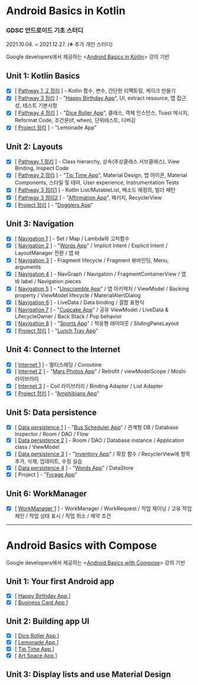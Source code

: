 # Android Basics in Kotlin

### GDSC 안드로이드 기초 스터디 

2021.10.04. ~ 2021.12.27. (➕ 추가 개인 스터디)

Google developers에서 제공하는 \<[Android Basics in Kotlin](https://developer.android.com/courses/android-basics-kotlin/course)\> 강의 기반

## Unit 1: Kotlin Basics
- [x] [ [Pathway 1, 2 정리](https://velog.io/@emily2307/Unit-1-Kotlin-basics-1) ] - Kotlin 함수, 변수, 간단한 리팩토링, 케이크 만들기
- [x] [ [Pathway 3 정리](https://velog.io/@emily2307/Unit-1-Kotlin-basics-2) ] - "[Happy Birthday App](https://github.com/EmilyCh0/AndroidBasicsinKotlin/tree/main/Happy%20Birthday)", UI, extract resource, 앱 접근성, 테스트 기본사항
- [x] [ [Pathway 4 정리](https://velog.io/@emily2307/Unit-1-Kotlin-basics-3) ] - "[Dice Roller App](https://github.com/EmilyCh0/AndroidBasicsinKotlin/tree/main/Dice%20Roller)", 클래스, 객체 인스턴스, Toast 메시지, Reformat Code, 조건문(if, when), 단위테스트, 디버깅
- [x] [ [Project 정리](https://velog.io/@emily2307/Unit-1-Kotlin-basics-4) ] - "Lemonade App"

## Unit 2: Layouts
- [x] [ [Pathway 1 정리](https://velog.io/@emily2307/Unit-2-Layouts-1) ] - Class hierarchy, 상속(추상클래스 서브클래스), View Binding, Inspect Code
- [x] [ [Pathway 2 정리](https://velog.io/@emily2307/Unit-2-Layouts-2) ] - "[Tip Time App](https://github.com/EmilyCh0/AndroidBasicsinKotlin/tree/main/Tip%20Time)", Material Design, 앱 아이콘, Material Components, 스타일 및 테마, User experience, Instrumentation Tests 
- [x] [ [Pathway 3 정리1](https://velog.io/@emily2307/Unit-2-Layouts-3) ] - Kotlin List/MutableList, 메소드 재정의, 빌더 패턴
- [x] [ [Pathway 3 정리2](https://velog.io/@emily2307/Unit-2-Layouts-4) ] - "[Affirmation App](https://github.com/EmilyCh0/AndroidBasicsinKotlin/tree/main/Affirmation)", 패키지, RecyclerView
- [x] [ [Project 정리](https://velog.io/@emily2307/Unit-2-Layouts-5) ] - "[Dogglers App](https://github.com/EmilyCh0/AndroidBasicsinKotlin/tree/main/Dogglers)"

## Unit 3: Navigation
- [x] [ [Navigation 1](https://velog.io/@emily2307/Unit-3-Navigation-1) ] - Set / Map / Lambda와 고차함수
- [x] [ [Navigation 2](https://velog.io/@emily2307/Unit-3-Navigation-2) ] - "[Words App](https://github.com/EmilyCh0/AndroidBasicsinKotlin/tree/main/MyWords)" / Implicit Intent / Explicit Intent / LayoutManager 전환 / 앱 바
- [x] [ [Navigation 3](https://velog.io/@emily2307/Unit3-Navigation-3) ] - Fragment lifecycle / Fragment 뷰바인딩, Menu, arguments
- [x] [ [Navigation 4](https://velog.io/@emily2307/Unit-3-Navigation-4) ] - NavGraph / Navigation / FragmentContainerView / 앱 바 label / Navigation pieces
- [x] [ [Navigation 5](https://velog.io/@emily2307/Unit3-Navigation-5) ] - "[Unscramble App](https://github.com/EmilyCh0/AndroidBasicsinKotlin/tree/main/Unscramble)" / 앱 아키텍처 / ViewModel / Backing property / ViewModel lifecycle / MaterialAlertDialog
- [x] [ [Navigation 6](https://velog.io/@emily2307/Unit-3-Navigation-6) ] - LiveData / Data binding / 결합 표현식
- [x] [ [Navigation 7](https://velog.io/@emily2307/Unit-3-Navigation-7) ] - "[Cupcake App](https://github.com/EmilyCh0/AndroidBasicsinKotlin/tree/main/Cupcake)" / 공유 ViewModel / LiveData & LifecycleOwner / Back Stack / Pop behavior
- [x] [ [Navigation 8](https://velog.io/@emily2307/Unit3-Navigation-8) ] - "[Sports App](https://github.com/EmilyCh0/AndroidBasicsinKotlin/tree/main/Sports)" / 적응형 레이아웃 / SlidingPaneLayout
- [x] [ [Project 정리](https://velog.io/@emily2307/Lunch-Time) ] - "[Lunch Tray App](https://github.com/EmilyCh0/AndroidBasicsinKotlin/tree/main/Lunchtray)"

## Unit 4: Connect to the Internet
- [x] [ [Internet 1](https://velog.io/@emily2307/Unit-4-Connect-to-the-internet-1) ] - 멀티스레딩 / Coroutine
- [x] [ [Internet 2](https://velog.io/@emily2307/Unit-4-Internet-2) ] - "[Mars Photos App](https://github.com/EmilyCh0/AndroidBasicsinKotlin/tree/main/MarsPhotos/app)" / Retrofit / viewModelScope / Moshi 라이브러리
- [x] [ [Internet 3](https://velog.io/@emily2307/Unit-4-Internet-3) ] - Coil 라이브러리 / Binding Adapter / List Adapter
- [x] [ [Project 정리](https://velog.io/@emily2307/Unit4-Project-Amphibians) ] - "[Amphibians App](https://github.com/EmilyCh0/AndroidBasicsinKotlin/tree/main/Amphibians)"

## Unit 5: Data persistence
- [x] [ [Data persistence 1](https://velog.io/@emily2307/Unit-5-Data-persistence) ] - "[Bus Scheduler App](https://github.com/EmilyCh0/AndroidBasicsinKotlin/tree/main/BusSchedule)" / 관계형 DB / Database Inspector / Room / DAO / Flow
- [x] [ [Data persistence 2](https://velog.io/@emily2307/Unit-5-Data-persistence-2) ] - Room / DAO / Database instance / Application class / ViewModel
- [x] [ [Data persistence 3](https://velog.io/@emily2307/Unit-5-Data-persistence-3) ] - "[Inventory App](https://github.com/EmilyCh0/AndroidBasicsinKotlin/tree/main/Inventory)" / 확장 함수 / RecyclerView에 항목 추가, 삭제, 업데이트, 수정 실습
- [x] [ [Data persistence 4](https://velog.io/@emily2307/Unit-5-Data-Persistence-4) ] - "[Words App](https://github.com/EmilyCh0/AndroidBasicsinKotlin/tree/main/MyWords)" / DataStore
- [x] [ Project ] - "[Forage App](https://github.com/EmilyCh0/AndroidBasicsinKotlin/tree/main/Forage)"

## Unit 6: WorkManager
- [x] [ [WorkManager 1](https://velog.io/@emily2307/Unit-6-WorkManager-1) ] - WorkManager / WorkRequest / 작업 체이닝 / 고유 작업 체인 / 작업 상태 표시 / 작업 취소 / 제약 조건

---

# Android Basics with Compose

Google developers에서 제공하는 \<[Android Basics with Compose](https://developer.android.com/courses/android-basics-compose/course)\> 강의 기반

## Unit 1: Your first Android app
- [x] [ [Happy Birthday App ](https://github.com/EmilyCh0/AndroidBasics/tree/main/HappyBirthdayCompose) ]
- [x] [ [Business Card App ](https://github.com/EmilyCh0/AndroidBasics/tree/main/BusinessCard) ]

## Unit 2: Building app UI
- [x] [ [Dice Roller App ](https://github.com/EmilyCh0/AndroidBasics/tree/main/DiceRollerCompose) ]
- [x] [ [Lemonade App ](https://github.com/EmilyCh0/AndroidBasics/tree/main/LemonadewithCompose) ]
- [x] [ [Tip Time App ](https://github.com/EmilyCh0/AndroidBasics/tree/main/TipTimewithCompose) ]
- [x] [ [Art Space App ](https://github.com/EmilyCh0/AndroidBasics/tree/main/ArtSpace) ]

## Unit 3: Display lists and use Material Design
